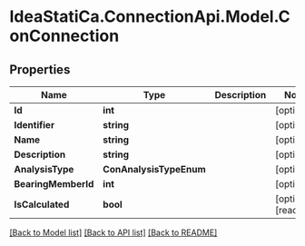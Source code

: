 # IdeaStatiCa.ConnectionApi.Model.ConConnection

## Properties

Name | Type | Description | Notes
------------ | ------------- | ------------- | -------------
**Id** | **int** |  | [optional] 
**Identifier** | **string** |  | [optional] 
**Name** | **string** |  | [optional] 
**Description** | **string** |  | [optional] 
**AnalysisType** | **ConAnalysisTypeEnum** |  | [optional] 
**BearingMemberId** | **int** |  | [optional] 
**IsCalculated** | **bool** |  | [optional] [readonly] 

[[Back to Model list]](../README.md#documentation-for-models) [[Back to API list]](../README.md#documentation-for-api-endpoints) [[Back to README]](../README.md)

